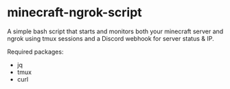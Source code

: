 # minecraft-ngrok-script
A simple bash script that starts and monitors both your minecraft server and ngrok using tmux sessions and a Discord webhook for server status &amp; IP.

Required packages:
- jq
- tmux
- curl
